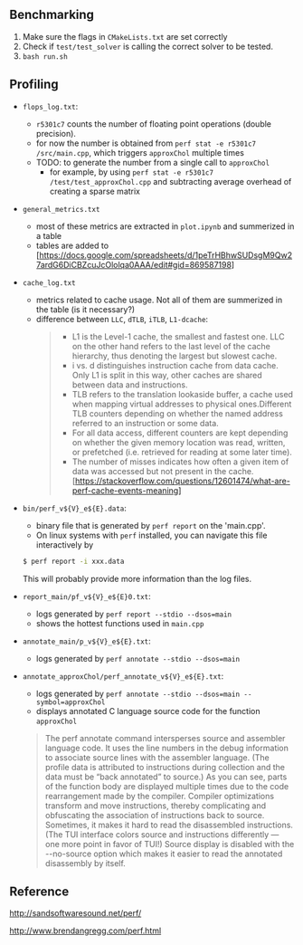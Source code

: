 ## Benchmarking
1. Make sure the flags in `CMakeLists.txt` are set correctly
2. Check if `test/test_solver` is calling the correct solver to be tested.
3. `bash run.sh`

## Profiling 

- `flops_log.txt`:
    - `r5301c7` counts the number of floating point operations (double precision).
    - for now the number is obtained from `perf stat -e r5301c7 /src/main.cpp`, which triggers `approxChol` multiple times
    - TODO: to generate the number from a single call to `approxChol`
        - for example, by using `perf stat -e r5301c7 /test/test_approxChol.cpp` and subtracting average overhead of creating a sparse matrix
- `general_metrics.txt`
    - most of these metrics are extracted in `plot.ipynb` and summerized in a table
    - tables are added to [https://docs.google.com/spreadsheets/d/1peTrHBhwSUDsgM9Qw27ardG6DiCBZcuJcOlolqa0AAA/edit#gid=869587198]
- `cache_log.txt`
    - metrics related to cache usage. Not all of them are summerized in the table (is it necessary?)
    - difference between `LLC`, `dTLB`, `iTLB`, `L1-dcache`:
        > - L1 is the Level-1 cache, the smallest and fastest one. LLC on the other hand refers to the last level of the cache hierarchy, thus denoting the largest but slowest cache.
        > - i vs. d distinguishes instruction cache from data cache. Only L1 is split in this way, other caches are shared between data and instructions.
        > - TLB refers to the translation lookaside buffer, a cache used when mapping virtual addresses to physical ones.Different TLB counters depending on whether the named address referred to an instruction or some data.
        > - For all data access, different counters are kept depending on whether the given memory location was read, written, or prefetched (i.e. retrieved for reading at some later time).
        > - The number of misses indicates how often a given item of data was accessed but not present in the cache.
    [https://stackoverflow.com/questions/12601474/what-are-perf-cache-events-meaning]

- `bin/perf_v${V}_e${E}.data`:
    - binary file that is generated by `perf report` on the 'main.cpp'.
    - On linux systems with `perf` installed, you can navigate this file interactively by 
    ``` sh
    $ perf report -i xxx.data
    ```
    This will probably provide more information than the log files.
- `report_main/pf_v${V}_e${E}0.txt`:
    - logs generated by `perf report --stdio --dsos=main`
    - shows the hottest functions used in `main.cpp`
- `annotate_main/p_v${V}_e${E}.txt`:
    - logs generated by `perf annotate --stdio --dsos=main`
- `annotate_approxChol/perf_annotate_v${V}_e${E}.txt`:
    - logs generated by `perf annotate --stdio --dsos=main --symbol=approxChol`
    - displays annotated C language source code for the function `approxChol`

    > The perf annotate command intersperses source and assembler language code. It uses the line numbers in the debug information to associate source lines with the assembler language. (The profile data is attributed to instructions during collection and the data must be “back annotated” to source.) As you can see, parts of the function body are displayed multiple times due to the code rearrangement made by the compiler. Compiler optimizations transform and move instructions, thereby complicating and obfuscating the association of instructions back to source. Sometimes, it makes it hard to read the disassembled instructions. (The TUI interface colors source and instructions differently — one more point in favor of TUI!) Source display is disabled with the --no-source option which makes it easier to read the annotated disassembly by itself.

## Reference
http://sandsoftwaresound.net/perf/

http://www.brendangregg.com/perf.html

